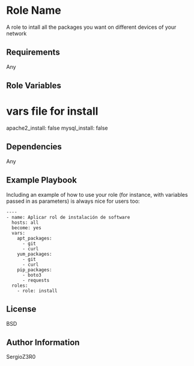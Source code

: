 Role Name
=========

A role to intall all the packages you want on different devices of your network

Requirements
------------

Any

Role Variables
--------------

# vars file for install
apache2_install: false
mysql_install: false

Dependencies
------------

Any

Example Playbook
----------------

Including an example of how to use your role (for instance, with variables passed in as parameters) is always nice for users too:

    ----
    - name: Aplicar rol de instalación de software
      hosts: all
      become: yes
      vars:
        apt_packages:
          - git
          - curl
        yum_packages:
          - git
          - curl
        pip_packages:
          - boto3
          - requests
      roles:
        - role: install

License
-------

BSD

Author Information
------------------

SergioZ3R0
